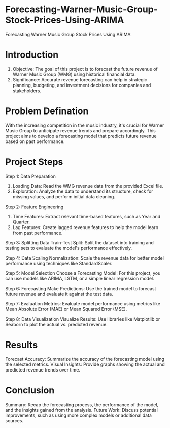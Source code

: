# Forecasting-Warner-Music-Group-Stock-Prices-Using-ARIMA
Forecasting Warner Music Group Stock Prices Using ARIMA

# Introduction 
1. Objective: The goal of this project is to forecast the future revenue of Warner Music Group (WMG) using historical financial data.
2. Significance: Accurate revenue forecasting can help in strategic planning, budgeting, and investment decisions for companies and stakeholders.

# Problem Defination
With the increasing competition in the music industry, it's crucial for Warner Music Group to anticipate revenue trends and prepare accordingly. This project aims to develop a forecasting model that predicts future revenue based on past performance.

# Project Steps

Step 1: Data Preparation
1. Loading Data: Read the WMG revenue data from the provided Excel file.
2. Exploration: Analyze the data to understand its structure, check for missing values, and perform initial data cleaning.

Step 2: Feature Engineering
1. Time Features: Extract relevant time-based features, such as Year and Quarter.
2. Lag Features: Create lagged revenue features to help the model learn from past performance.

Step 3: Splitting Data
Train-Test Split: Split the dataset into training and testing sets to evaluate the model's performance effectively.

Step 4: Data Scaling
Normalization: Scale the revenue data for better model performance using techniques like StandardScaler.

Step 5: Model Selection
Choose a Forecasting Model: For this project, you can use models like ARIMA, LSTM, or a simple linear regression model.

Step 6: Forecasting
Make Predictions: Use the trained model to forecast future revenue and evaluate it against the test data.

Step 7: Evaluation
Metrics: Evaluate model performance using metrics like Mean Absolute Error (MAE) or Mean Squared Error (MSE).

Step 8: Data Visualization
Visualize Results: Use libraries like Matplotlib or Seaborn to plot the actual vs. predicted revenue.

# Results
Forecast Accuracy: Summarize the accuracy of the forecasting model using the selected metrics.
Visual Insights: Provide graphs showing the actual and predicted revenue trends over time.

# Conclusion
Summary: Recap the forecasting process, the performance of the model, and the insights gained from the analysis.
Future Work: Discuss potential improvements, such as using more complex models or additional data sources.
